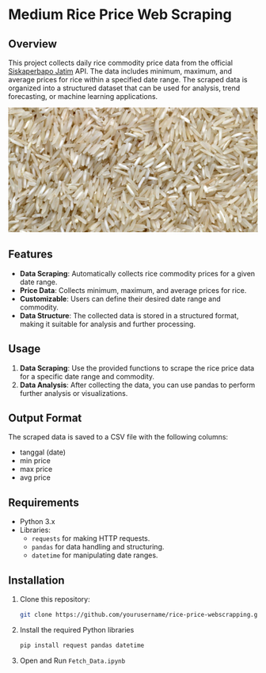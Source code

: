 # Medium Rice Price Web Scraping
## Overview
This project collects daily rice commodity price data from the official [Siskaperbapo Jatim](https://siskaperbapo.jatimprov.go.id/) API. The data includes minimum, maximum, and average prices for rice within a specified date range. The scraped data is organized into a structured dataset that can be used for analysis, trend forecasting, or machine learning applications.

![Rice](images/rice.jpg)

## Features
- **Data Scraping**: Automatically collects rice commodity prices for a given date range.
- **Price Data**: Collects minimum, maximum, and average prices for rice.
- **Customizable**: Users can define their desired date range and commodity.
- **Data Structure**: The collected data is stored in a structured format, making it suitable for analysis and further processing.

## Usage
1. **Data Scraping**: Use the provided functions to scrape the rice price data for a specific date range and commodity.
2. **Data Analysis**: After collecting the data, you can use pandas to perform further analysis or visualizations.

## Output Format
The scraped data is saved to a CSV file with the following columns:
- tanggal (date)
- min price
- max price
- avg price

## Requirements
- Python 3.x
- Libraries:
  - `requests` for making HTTP requests.
  - `pandas` for data handling and structuring.
  - `datetime` for manipulating date ranges.

## Installation

1. Clone this repository:
   ```bash
   git clone https://github.com/yourusername/rice-price-webscrapping.git
   ```
2. Install the required Python libraries
   ```bash
   pip install request pandas datetime
   ```
3. Open and Run `Fetch_Data.ipynb`


